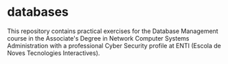 # databases
This repository contains practical exercises for the Database Management course in the Associate's Degree in Network Computer Systems Administration with a professional Cyber Security profile at ENTI (Escola de Noves Tecnologies Interactives).
